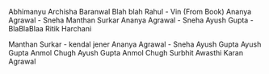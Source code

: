 Abhimanyu
Archisha Baranwal
Blah blah
Rahul - Vin (From Book)
Ananya Agrawal - Sneha
Manthan Surkar
Ananya Agrawal - Sneha
Ayush Gupta - BlaBlaBlaa
Ritik Harchani


Manthan Surkar - kendal jener
Ananya Agrawal - Sneha
Ayush Gupta
Ayush Gupta
Anmol Chugh
Ayush Gupta
Anmol Chugh
Surbhit Awasthi
Karan Agrawal
